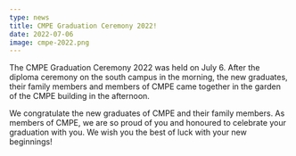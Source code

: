 ```yaml
---
type: news
title: CMPE Graduation Ceremony 2022!
date: 2022-07-06
image: cmpe-2022.png
---
```


The CMPE Graduation Ceremony 2022 was held on July 6. After the diploma ceremony
on the south campus in the morning, the new graduates, their family members and
members of CMPE came together in the garden of the CMPE building in the
afternoon.

We congratulate the new graduates of CMPE and their family members. As members
of CMPE, we are so proud of you and honoured to celebrate your graduation with
you. We wish you the best of luck with your new beginnings!
